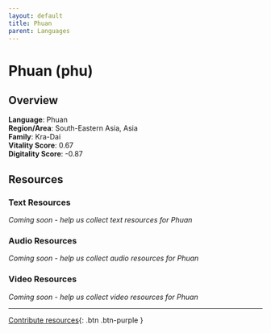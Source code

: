 ```yaml
---
layout: default
title: Phuan
parent: Languages
---
```


# Phuan (phu)

## Overview

**Language**: Phuan  
**Region/Area**: South-Eastern Asia, Asia  
**Family**: Kra-Dai  
**Vitality Score**: 0.67  
**Digitality Score**: -0.87  

## Resources

### Text Resources
*Coming soon - help us collect text resources for Phuan*

### Audio Resources
*Coming soon - help us collect audio resources for Phuan*

### Video Resources
*Coming soon - help us collect video resources for Phuan*

---

[Contribute resources](https://fairtrain.github.io/){: .btn .btn-purple }
